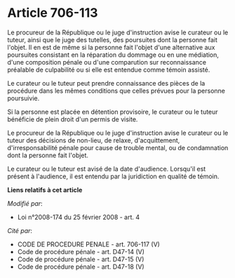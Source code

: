 # Article 706-113

Le procureur de la République ou le juge d'instruction avise le curateur ou le tuteur, ainsi que le juge des tutelles, des
poursuites dont la personne fait l'objet. Il en est de même si la personne fait l'objet d'une alternative aux poursuites
consistant en la réparation du dommage ou en une médiation, d'une composition pénale ou d'une comparution sur reconnaissance
préalable de culpabilité ou si elle est entendue comme témoin assisté.

Le curateur ou le tuteur peut prendre connaissance des pièces de la procédure dans les mêmes conditions que celles prévues
pour la personne poursuivie.

Si la personne est placée en détention provisoire, le curateur ou le tuteur bénéficie de plein droit d'un permis de visite.

Le procureur de la République ou le juge d'instruction avise le curateur ou le tuteur des décisions de non-lieu, de relaxe,
d'acquittement, d'irresponsabilité pénale pour cause de trouble mental, ou de condamnation dont la personne fait l'objet.

Le curateur ou le tuteur est avisé de la date d'audience. Lorsqu'il est présent à l'audience, il est entendu par la
juridiction en qualité de témoin.

**Liens relatifs à cet article**

_Modifié par_:

  - Loi n°2008-174 du 25 février 2008 - art. 4

_Cité par_:

  - CODE DE PROCEDURE PENALE - art. 706-117 (V)
  - Code de procédure pénale - art. D47-14 (V)
  - Code de procédure pénale - art. D47-15 (V)
  - Code de procédure pénale - art. D47-18 (V)
